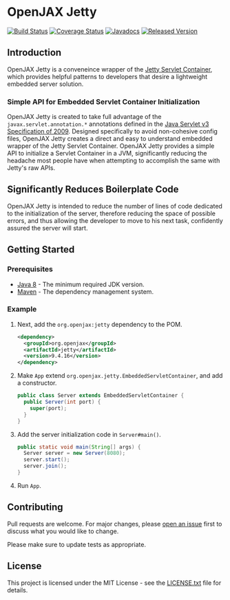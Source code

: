 # OpenJAX Jetty

[![Build Status](https://travis-ci.org/openjax/jetty.png)](https://travis-ci.org/openjax/jetty)
[![Coverage Status](https://coveralls.io/repos/github/openjax/jetty/badge.svg)](https://coveralls.io/github/openjax/jetty)
[![Javadocs](https://www.javadoc.io/badge/org.openjax/jetty.svg)](https://www.javadoc.io/doc/org.openjax/jetty)
[![Released Version](https://img.shields.io/maven-central/v/org.openjax/jetty.svg)](https://mvnrepository.com/artifact/org.openjax/jetty)

## Introduction

OpenJAX Jetty is a conveneince wrapper of the [Jetty Servlet Container][jetty], which provides helpful patterns to developers that desire a lightweight embedded server solution.

### Simple API for Embedded Servlet Container Initialization

OpenJAX Jetty is created to take full advantage of the `javax.servlet.annotation.*` annotations defined in the [Java Servlet v3 Specification of 2009][servlet-v3-spec]. Designed specifically to avoid non-cohesive config files, OpenJAX Jetty creates a direct and easy to understand embedded wrapper of the Jetty Servlet Container. OpenJAX Jetty provides a simple API to initialize a Servlet Container in a JVM, significantly reducing the headache most people have when attempting to accomplish the same with Jetty's raw APIs.

## Significantly Reduces Boilerplate Code

OpenJAX Jetty is intended to reduce the number of lines of code dedicated to the initialization of the server, therefore reducing the space of possible errors, and thus allowing the developer to move to his next task, confidently assured the server will start.

## Getting Started

### Prerequisites

* [Java 8][jdk8-download] - The minimum required JDK version.
* [Maven][maven] - The dependency management system.

### Example

1. Next, add the `org.openjax:jetty` dependency to the POM.

   ```xml
   <dependency>
     <groupId>org.openjax</groupId>
     <artifactId>jetty</artifactId>
     <version>9.4.16</version>
   </dependency>
   ```

1. Make `App` extend `org.openjax.jetty.EmbeddedServletContainer`, and add a constructor.

   ```java
   public class Server extends EmbeddedServletContainer {
     public Server(int port) {
       super(port);
     }
   }
   ```

1. Add the server initialization code in `Server#main()`.

   ```java
   public static void main(String[] args) {
     Server server = new Server(8080);
     server.start();
     server.join();
   }
   ```

1. Run `App`.

## Contributing

Pull requests are welcome. For major changes, please [open an issue](../../issues) first to discuss what you would like to change.

Please make sure to update tests as appropriate.

## License

This project is licensed under the MIT License - see the [LICENSE.txt](LICENSE.txt) file for details.

[jdk8-download]: http://www.oracle.com/technetwork/java/javase/downloads/jdk8-downloads-2133151.html
[jetty]: http://www.eclipse.org/jetty/
[maven-archetype-quickstart]: http://maven.apache.org/archetypes/maven-archetype-quickstart/
[maven]: https://maven.apache.org/
[servlet-v3-spec]: http://download.oracle.com/otn-pub/jcp/servlet-3.0-fr-eval-oth-JSpec/servlet-3_0-final-spec.pdf